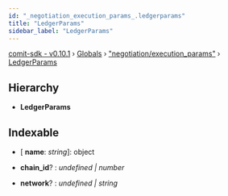 ```yaml
---
id: "_negotiation_execution_params_.ledgerparams"
title: "LedgerParams"
sidebar_label: "LedgerParams"
---
```


[comit-sdk - v0.10.1](../index.md) › [Globals](../globals.md) › ["negotiation/execution_params"](../modules/_negotiation_execution_params_.md) › [LedgerParams](_negotiation_execution_params_.ledgerparams.md)

## Hierarchy

* **LedgerParams**

## Indexable

* \[ **name**: *string*\]: object

* **chain_id**? : *undefined | number*

* **network**? : *undefined | string*
